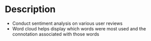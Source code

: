 # Description

* Conduct sentiment analysis on various user reviews 
* Word cloud helps display which words were most used and the connotation associated with those words


